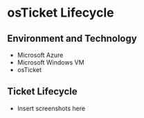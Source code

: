 <h1> osTicket Lifecycle </h1>

<h2> Environment and Technology </h2>

- Microsoft Azure
- Microsoft Windows VM
- osTicket

<h2> Ticket Lifecycle </h2>

- Insert screenshots here
